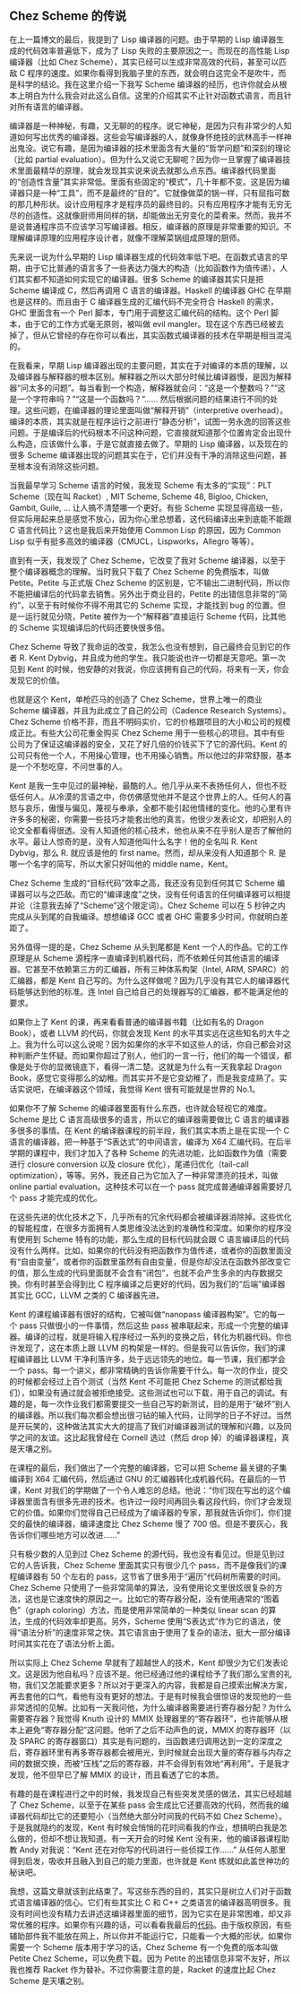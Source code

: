 <div class="inner">
<h2>Chez Scheme 的传说</h2>
<p>在上一篇博文的最后，我提到了 Lisp 编译器的问题。由于早期的 Lisp 编译器生成的代码效率普遍低下，成为了 Lisp 失败的主要原因之一。而现在的高性能 Lisp 编译器（比如 Chez Scheme），其实已经可以生成非常高效的代码，甚至可以匹敌 C 程序的速度。如果你看得到我脑子里的东西，就会明白这完全不是吹牛，而是科学的结论。我在这里介绍一下我写 Scheme 编译器的经历，也许你就会从根本上明白为什么我会对此这么自信。这里的介绍其实不止针对函数式语言，而且针对所有语言的编译器。</p>
<p>编译器是一种神秘，有趣，又无聊的的程序。说它神秘，是因为只有非常少的人知道如何写出优秀的编译器。这些会写编译器的人，就像身怀绝技的武林高手一样神出鬼没。说它有趣，是因为编译器的技术里面含有大量的“哲学问题”和深刻的理论（比如 partial evaluation）。但为什么又说它无聊呢？因为你一旦掌握了编译器技术里面最精华的原理，就会发现其实说来说去就那么点东西。编译器代码里面的“创造性含量”其实非常低。里面有些固定的“模式”，几十年都不变。这是因为编译器只是一种“工具”，而不是最终的“目的”。它就像做菜的锅一样，只有屈指可数的那几种形状。设计应用程序才是程序员的最终目的。只有应用程序才能有无穷无尽的创造性。这就像厨师用同样的锅，却能做出无穷变化的菜肴来。然而，我并不是说普通程序员不应该学习写编译器。相反，编译器的原理是非常重要的知识。不理解编译原理的应用程序设计者，就像不理解菜锅组成原理的厨师。</p>
<p>先来说一说为什么早期的 Lisp 编译器生成的代码效率低下吧。在函数式语言的早期，由于它比普通的语言多了一些表达力强大的构造（比如函数作为值传递），人们其实都不知道如何实现它的编译器。很多 Scheme 的编译器其实只是把 Scheme 编译成 C，然后再调用 C 语言的编译器。Haskell 的编译器 GHC 在早期也是这样的。而且由于 C 编译器生成的汇编代码不完全符合 Haskell 的需求，GHC 里面含有一个 Perl 脚本，专门用于调整这汇编代码的结构。这个 Perl 脚本，由于它的工作方式毫无原则，被叫做 evil mangler。现在这个东西已经被去掉了，但从它曾经的存在你可以看出，其实函数式编译器的技术在早期是相当混沌的。</p>
<p>在我看来，早期 Lisp 编译器出现的主要问题，其实在于对编译的本质的理解，以及编译器与解释器的根本区别。解释器之所以大部分时候比编译器慢，是因为解释器“问太多的问题”。每当看到一个构造，解释器就会问：“这是一个整数吗？”“这是一个字符串吗？”“这是一个函数吗？”…… 然后根据问题的结果进行不同的处理。这些问题，在编译器的理论里面叫做“解释开销”（interpretive overhead）。编译的本质，其实就是在程序运行之前进行“静态分析”，试图一劳永逸的回答这些问题。于是编译后的代码根本不问这种问题，它直接就知道那个位置肯定会出现什么构造，应该做什么事，于是它就直接去做了。早期的 Lisp 编译器，以及现在的很多 Scheme 编译器出现的问题其实在于，它们并没有干净的消除这些问题，甚至根本没有消除这些问题。</p>
<p>当我最早学习 Scheme 语言的时候，我发现 Scheme 有太多的“实现”：PLT Scheme（现在叫 Racket）, MIT Scheme, Scheme 48, Bigloo, Chicken, Gambit, Guile, … 让人搞不清楚哪一个更好。有些 Scheme 实现显得高级一些，但实际用起来总是感觉不放心，因为你心里总想着，这代码编译出来到底能不能跟 C 语言代码比？这也是我后来开始使用 Common Lisp 的原因，因为 Common Lisp 似乎有挺多高效的编译器（CMUCL，Lispworks，Allegro 等等）。</p>
<p>直到有一天，我发现了 Chez Scheme，它改变了我对 Scheme 编译器，以至于整个编译器概念的理解。当时我只下载了 Chez Scheme 的免费版本，叫做 Petite。Petite 与正式版 Chez Scheme 的区别是，它不输出二进制代码，所以你不能把编译后的代码拿去销售。另外出于商业目的，Petite 的出错信息非常的“简约”，以至于有时候你不得不用其它的 Scheme 实现，才能找到 bug 的位置。但是一运行就见分晓，Petite 被作为一个“解释器”直接运行 Scheme 代码，比其他的 Scheme 实现编译后的代码还要快很多倍。</p>
<p>Chez Scheme 导致了我命运的改变，我怎么也没有想到，自己最终会见到它的作者 R. Kent Dybvig，并且成为他的学生。我只能说也许一切都是天意吧。第一次见到 Kent 的时候，他安静的对我说，你应该拥有自己的代码，将来有一天，你会发现它的价值。</p>
<p>也就是这个 Kent，单枪匹马的创造了 Chez Scheme，世界上唯一的商业 Scheme 编译器，并且为此成立了自己的公司（Cadence Research Systems）。Chez Scheme 价格不菲，而且不明码实价，它的价格跟项目的大小和公司的规模成正比。有些大公司花重金购买 Chez Scheme 用于一些核心的项目。其中有些公司为了保证这编译器的安全，又花了好几倍的价钱买下了它的源代码。Kent 的公司只有他一个人，不用操心管理，也不用操心销售。所以他过的非常舒服，基本是一个不愁吃穿，不问世事的人。</p>
<p>Kent 是我一生中见过的最神秘，最酷的人。他几乎从来不表扬任何人，但也不贬低任何人。从冷漠的言语之中，你仿佛感觉他并不是这个世界上的人。任何人的喜怒与哀乐，傲慢与偏见，蔑视与奉承，全都不能引起他情绪的变化。他的心里有许许多多的秘密，你需要一些技巧才能套出他的真言。他很少发表论文，却把别人的论文全都看得很透。没有人知道他的核心技术，他也从来不在乎别人是否了解他的水平。最让人惊奇的是，没有人知道他叫什么名字！他的全名叫 R. Kent Dybvig，那么 R. 就应该是他的 first name。然而，却从来没有人知道那个 R. 是哪一个名字的简写，所以大家只好叫他的 middle name，Kent。</p>
<p>Chez Scheme 生成的“目标代码”效率之高，我还没有见到任何其它 Scheme 编译器可以与之匹敌。而它的“编译速度”之快，没有任何语言的任何编译器可以相提并论（注意我去掉了“Scheme”这个限定词）。Chez Scheme 可以在 5 秒钟之内完成从头到尾的自我编译。想想编译 GCC 或者 GHC 需要多少时间，你就明白差距了。</p>
<p>另外值得一提的是，Chez Scheme 从头到尾都是 Kent 一个人的作品。它的工作原理是从 Scheme 源程序一直编译到机器代码，而不依赖任何其他语言的编译器。它甚至不依赖第三方的汇编器，所有三种体系构架（Intel, ARM, SPARC）的汇编器，都是 Kent 自己写的。为什么这样做呢？因为几乎没有其它人的编译器代码能够达到他的标准。连 Intel 自己给自己的处理器写的汇编器，都不能满足他的要求。</p>
<p>如果你上了 Kent 的课，再来看看普通的编译器书籍（比如有名的 Dragon Book），或者 LLVM 的代码，你就会发现 Kent 的水平其实远在这些知名的大牛之上。我为什么可以这么说呢？因为如果你的水平不如这些人的话，你自己都会对这种判断产生怀疑。而如果你超过了别人，他们的一言一行，他们的每一个错误，都像是处于你的显微镜底下，看得一清二楚。这就是为什么有一天我拿起 Dragon Book，感觉它变得那么的幼稚。而其实并不是它变幼稚了，而是我变成熟了。实话实说吧，在编译器这个领域，我觉得 Kent 很有可能就是世界的 No.1。</p>
<p>如果你不了解 Scheme 的编译器里面有什么东西，也许就会轻视它的难度。Scheme 是比 C 语言高级很多的语言，所以它的编译器需要做比 C 语言的编译器多很多的事情。在 Kent 的编译器课程的前半段，我们其实本质上是在实现一个 C 语言的编译器，把一种基于“S表达式”的中间语言，编译为 X64 汇编代码。在后半学期的课程中，我们才加入了各种 Scheme 的先进功能，比如函数作为值（需要进行 closure conversion 以及 closure 优化），尾递归优化（tail-call optimization），等等。另外，我还自己为它加入了一种非常漂亮的技术，叫做 online partial evaluation。这种技术可以在一个 pass 就完成普通编译器需要好几个 pass 才能完成的优化。</p>
<p>在这些先进的优化技术之下，几乎所有的冗余代码都会被编译器消除掉。这些优化的智能程度，在很多方面拥有人类思维没法达到的准确性和深度。如果你的程序没有使用到 Scheme 特有的功能，那么生成的目标代码就会跟 C 语言编译后的代码没有什么两样。比如，如果你的代码没有把函数作为值传递，或者你的函数里面没有“自由变量”，或者你的函数里虽然有自由变量，但是你却没法在函数外部改变它的值，那么生成的代码里面就不会含有“闭包”，也就不会产生多余的内存数据交换。你有时甚至会得到比 C 程序编译之后更好的代码，因为我们的“后端”编译器其实比 GCC，LLVM 之类的 C 编译器先进。</p>
<p>Kent 的课程编译器有很好的结构，它被叫做“nanopass 编译器构架”。它的每一个 pass 只做很小的一件事情，然后这些 pass 被串联起来，形成一个完整的编译器。编译的过程，就是将输入程序经过一系列的变换之后，转化为机器代码。你也许发现了，这在本质上跟 LLVM 的构架是一样的。但是我可以告诉你，我们的课程编译器比 LLVM 干净利落许多，处于远远领先的地位。每一节课，我们都学会一个 pass。每一个讲义，都非常精确的告诉你需要干什么。每一次的作业，提交的时候都会经过上百个测试（当然 Kent 不可能把 Chez Scheme 的测试都给我们），如果没有通过就会被拒绝接受。这些测试也可以下载，用于自己的调试。有趣的是，每一次作业我们都需要提交一些自己写的新测试，目的是用于“破坏”别人的编译器。所以我们每次都会想出很刁钻的输入代码，让同学的日子不好过。当然是开玩笑的，这种做法其实大大的提高了我们对编译器测试的理解和兴趣，以及同学之间的友谊。这比起我曾经在 Cornell 选过（然后 drop 掉）的编译器课程，真是天壤之别。</p>
<p>在课程的最后，我们做出了一个完整的编译器，它可以把 Scheme 最关键的子集编译到 X64 汇编代码，然后通过 GNU 的汇编器转化成机器代码。在最后的一节课，Kent 对我们的学期做了一个令人难忘的总结。他说：“你们现在写出的这个编译器里面含有很多先进的技术。也许过一段时间再回头看这段代码，你们才会发现它的价值。如果你们觉得自己已经成为了编译器的专家，那我就告诉你们，你们提交的最快的编译器，编译速度比 Chez Scheme 慢了 700 倍。但是不要灰心，我告诉你们哪些地方可以改进……”</p>
<p>只有极少数的人见到过 Chez Scheme 的源代码，我也没有看见过。但是见到过它的人告诉我，Chez Scheme 里面其实只有很少几个 pass，而不是像我们的课程编译器有 50 个左右的 pass，这节省了很多用于“遍历”代码树所需要的时间。Chez Scheme 只使用了一些非常简单的算法，没有使用论文里很炫很复杂的方法，这也是它速度快的原因之一。比如它的寄存器分配，没有使用通常的“图着色”（graph coloring）方法，而是使用非常简单的一种类似 linear scan 的算法，生成的代码效率却更高。另外，Scheme 使用“S表达式”作为它的语法，使得“语法分析”的速度非常之快。其它语言由于使用了复杂的语法，挺大一部分编译时间其实花在了语法分析上面。</p>
<p>所以实际上 Chez Scheme 早就有了超越世人的技术，Kent 却很少为它们发表论文。这是因为他自私吗？应该不是。他已经通过他的课程给予了我们那么宝贵的礼物，我们又怎能要求更多？所以对于更深入的内容，我都是自己摸索出解决方案，再去套他的口气，看他有没有更好的想法。于是有时候我会很惊讶的发现他的一些非常透彻的见解。比如有一天我问他，为什么编译器需要进行寄存器分配？为什么需要寄存器？我觉得 Knuth 设计的 MMIX 处理器里的“寄存器环”，也许能够从根本上避免“寄存器分配”这问题。他听了之后不动声色的说，MMIX 的寄存器环（以及 SPARC 的寄存器窗口）其实是有问题的，当函数递归调用达到一定的深度之后，寄存器环里有再多寄存器都会被用光，到时候就会出现大量的寄存器与内存之间的数据交换，而被“压栈”之后的寄存器，并不会得到有效地“再利用”。于是我才发现，他不但早已了解 MMIX 的设计，而且看透了它的本质。</p>
<p>有趣的是在课程进行之中的时候，我发现自己有些突发灵感的做法，其实已经超越了 Chez Scheme，以至于在某些 pass 会生成比它还要高效的代码，然而我的编译器代码却比它的还要短小（当然绝大部分时间我的代码不如 Chez Scheme）。于是我就隐约的发现，Kent 有时候会悄悄的花时间看我的作业，想搞明白我是怎么做的，但却不想让我知道。有一天开会的时候 Kent 没有来，他的编译器课程助教 Andy 对我说：“Kent 还在对你写的代码进行一些侦探工作……” 从任何人那里得到启发，吸收并且融入到自己的能力里面，也许就是 Kent 练就如此盖世神功的秘诀吧。</p>
<p>我想，这篇文章就该到此结束了。写这些东西的目的，其实只是树立人们对于函数式语言编译器的信心。它们有些其实比 C 和 C++ 之类语言的编译器高明很多。我没有时间也没有精力去讲述这编译器里面的细节，因为它实在是非常困难，却又非常优雅的程序。如果你有兴趣的话，可以看看我最后的<a href="https://github.com/yinwang0/gems/blob/master/compiler.ss">代码</a>。由于版权原因，有些辅助部件我不能放在网上，所以你并不能运行它，只能看一个大概的形状。如果你需要一个 Scheme 版本用于学习的话，Chez Scheme 有一个免费的版本叫做 Petite Chez Scheme，可以免费下载。因为 Petite 的出错信息非常不友好，所以我也推荐 Racket 作为替补。不过你需要注意的是，Racket 的速度比起 Chez Scheme 是天壤之别。</p>
</div>
<!--
<div class="ad-banner" style="margin-top: 5px">
<script async src="//pagead2.googlesyndication.com/pagead/js/adsbygoogle.js"></script>
<ins class="adsbygoogle"
                    style="display:inline-block;width:100%;height:90px"
                    data-ad-client="ca-pub-1331524016319584"
                    data-ad-slot="6657867155"></ins>
<script>(adsbygoogle = window.adsbygoogle || []).push({});</script>
</div>
<script data-ad-client="ca-pub-1331524016319584" async
            src="https://pagead2.googlesyndication.com/pagead/js/adsbygoogle.js">
</script>
        -->
    